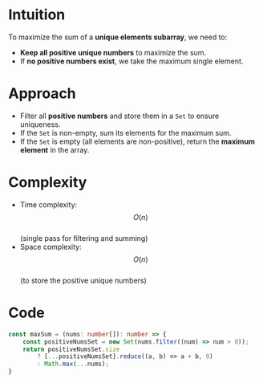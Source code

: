 # Intuition

To maximize the sum of a **unique elements subarray**, we need to:
- **Keep all positive unique numbers** to maximize the sum.
- If **no positive numbers exist**, we take the maximum single element.

# Approach

- Filter all **positive numbers** and store them in a `Set` to ensure uniqueness.
- If the `Set` is non-empty, sum its elements for the maximum sum.
- If the `Set` is empty (all elements are non-positive), return the **maximum element** in the array.

# Complexity

- Time complexity:  
  $$O(n)$$  
  (single pass for filtering and summing)
- Space complexity:  
  $$O(n)$$  
  (to store the positive unique numbers)

# Code

```typescript
const maxSum = (nums: number[]): number => {
    const positiveNumsSet = new Set(nums.filter((num) => num > 0));
    return positiveNumsSet.size
        ? [...positiveNumsSet].reduce((a, b) => a + b, 0)
        : Math.max(...nums);
}
```

